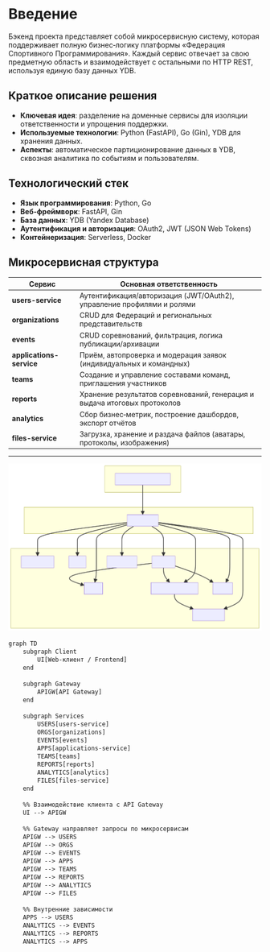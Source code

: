 # Введение

Бэкенд проекта представляет собой микросервисную систему, которая поддерживает полную бизнес‑логику платформы «Федерация Спортивного Программирования». Каждый сервис отвечает за свою предметную область и взаимодействует с остальными по HTTP REST, используя единую базу данных YDB.

## Краткое описание решения

- **Ключевая идея**: разделение на доменные сервисы для изоляции ответственности и упрощения поддержки.
- **Используемые технологии**: Python (FastAPI), Go (Gin), YDB для хранения данных.
- **Аспекты**: автоматическое партиционирование данных в YDB, сквозная аналитика по событиям и пользователям.

## Технологический стек

- **Язык программирования**: Python, Go
- **Веб-фреймворк**: FastAPI, Gin
- **База данных**: YDB (Yandex Database)
- **Аутентификация и авторизация**: OAuth2, JWT (JSON Web Tokens)
- **Контейнеризация**: Serverless, Docker

## Микросервисная структура

| Сервис                   | Основная ответственность                                                                 |
|--------------------------|-------------------------------------------------------------------------------------------|
| **users-service**        | Аутентификация/авторизация (JWT/OAuth2), управление профилями и ролями                     |
| **organizations**        | CRUD для Федераций и региональных представительств                                        |
| **events**               | CRUD соревнований, фильтрация, логика публикации/архивации                                 |
| **applications-service** | Приём, автопроверка и модерация заявок (индивидуальных и командных)                        |
| **teams**                | Создание и управление составами команд, приглашения участников                             |
| **reports**              | Хранение результатов соревнований, генерация и выдача итоговых протоколов                   |
| **analytics**            | Сбор бизнес‑метрик, построение дашбордов, экспорт отчётов                                   |
| **files-service**        | Загрузка, хранение и раздача файлов (аватары, протоколы, изображения)                       |

---

![alt text](<diagram.svg>)






```mermaid
graph TD
    subgraph Client
        UI[Web-клиент / Frontend]
    end

    subgraph Gateway
        APIGW[API Gateway]
    end

    subgraph Services
        USERS[users-service]
        ORGS[organizations]
        EVENTS[events]
        APPS[applications-service]
        TEAMS[teams]
        REPORTS[reports]
        ANALYTICS[analytics]
        FILES[files-service]
    end

    %% Взаимодействие клиента с API Gateway
    UI --> APIGW

    %% Gateway направляет запросы по микросервисам
    APIGW --> USERS
    APIGW --> ORGS
    APIGW --> EVENTS
    APIGW --> APPS
    APIGW --> TEAMS
    APIGW --> REPORTS
    APIGW --> ANALYTICS
    APIGW --> FILES

    %% Внутренние зависимости
    APPS --> USERS
    ANALYTICS --> EVENTS
    ANALYTICS --> REPORTS
    ANALYTICS --> APPS

```